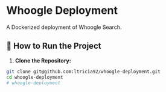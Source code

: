 # Whoogle Deployment

A Dockerized deployment of Whoogle Search.

## 🚀 How to Run the Project

1. **Clone the Repository:**

```bash
git clone git@github.com:ltricia92/whoogle-deployment.git
cd whoogle-deployment
# whoogle-deployment
